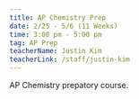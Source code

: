 ```yaml
---
title: AP Chemistry Prep
date: 2/25 - 5/6 (11 Weeks)
time: 3:00 pm - 5:00 pm
tag: AP Prep
teacherName: Justin Kim
teacherLink: /staff/justin-kim
---
```


AP Chemistry prepatory course.
